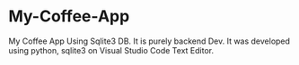 # My-Coffee-App
My Coffee App Using Sqlite3 DB. It is purely backend Dev.
It was developed using python, sqlite3 on Visual Studio Code Text Editor.
